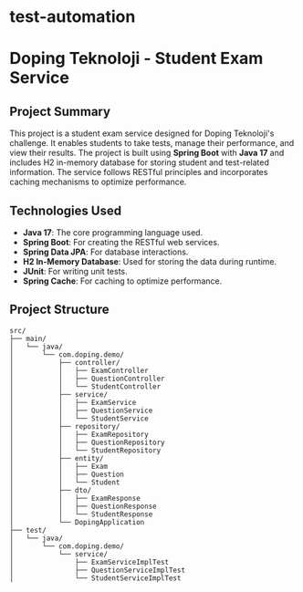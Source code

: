# test-automation

# Doping Teknoloji - Student Exam Service

## Project Summary

This project is a student exam service designed for Doping Teknoloji's challenge. It enables students to take tests,
manage their performance, and view their results. The project is built using **Spring Boot** with **Java 17** and
includes H2 in-memory database for storing student and test-related information. The service follows RESTful principles
and incorporates caching mechanisms to optimize performance.

## Technologies Used

- **Java 17**: The core programming language used.
- **Spring Boot**: For creating the RESTful web services.
- **Spring Data JPA**: For database interactions.
- **H2 In-Memory Database**: Used for storing the data during runtime.
- **JUnit**: For writing unit tests.
- **Spring Cache**: For caching to optimize performance.

## Project Structure

```plaintext
src/
├── main/
│   └── java/
│       └── com.doping.demo/
│           ├── controller/
│           │   ├── ExamController
│           │   ├── QuestionController
│           │   └── StudentController
│           ├── service/
│           │   ├── ExamService
│           │   ├── QuestionService
│           │   └── StudentService
│           ├── repository/
│           │   ├── ExamRepository
│           │   ├── QuestionRepository
│           │   └── StudentRepository
│           ├── entity/
│           │   ├── Exam
│           │   ├── Question
│           │   └── Student
│           ├── dto/
│           │   ├── ExamResponse
│           │   ├── QuestionResponse
│           │   └── StudentResponse
│           └── DopingApplication
├── test/
│   └── java/
│       └── com.doping.demo/
│           └── service/
│               ├── ExamServiceImplTest
│               ├── QuestionServiceImplTest
│               └── StudentServiceImplTest
